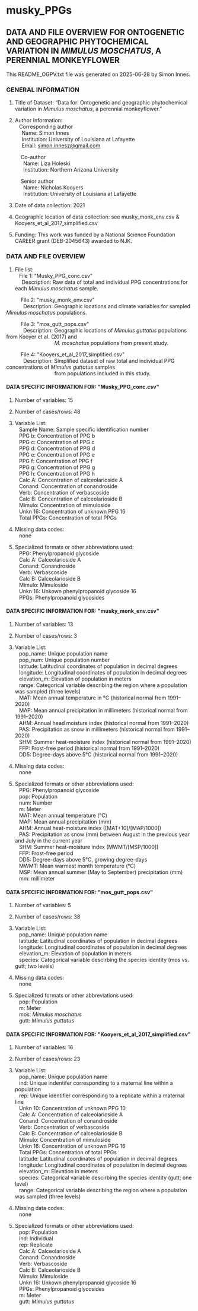 # musky_PPGs

## DATA AND FILE OVERVIEW FOR ONTOGENETIC AND GEOGRAPHIC PHYTOCHEMICAL VARIATION IN <i>MIMULUS MOSCHATUS</i>, A PERENNIAL MONKEYFLOWER

This README_OGPV.txt file was generated on 2025-06-28 by Simon Innes.

### GENERAL INFORMATION

1. Title of Dataset: “Data for: Ontogenetic and geographic phytochemical variation in <i>Mimulus moschatus</i>, a perennial monkeyflower.”

2. Author Information: \
&ensp; Corresponding author \
&emsp; Name: Simon Innes \
&emsp; Institution: University of Louisiana at Lafayette \
&emsp; Email: simon.innesz@gmail.com 

&emsp;&emsp;&ensp; Co-author \
&emsp;&emsp;&ensp;&ensp; Name: Liza Holeski \
&emsp;&emsp;&ensp;&ensp; Institution: Northern Arizona University 

&emsp;&emsp;&ensp; Senior author \
&emsp;&emsp;&ensp;&ensp; Name: Nicholas Kooyers \
&emsp;&emsp;&ensp;&ensp; Institution: University of Louisiana at Lafayette 

3. Date of data collection: 2021

4. Geographic location of data collection: see musky_monk_env.csv & Kooyers_et_al_2017_simplified.csv

5. Funding: This work was funded by a National Science Foundation CAREER grant (DEB-2045643) awarded to NJK.

### DATA AND FILE OVERVIEW

1. File list: \
&ensp; File 1: "Musky_PPG_conc.csv" \
&emsp; Description: Raw data of total and individual PPG concentrations for each <i>Mimulus moschatus</i> sample.

&emsp;&emsp;&ensp; File 2: "musky_monk_env.csv" \
&emsp;&emsp;&ensp;&ensp; Description: Geographic locations and climate variables for sampled <i>Mimulus moschatus</i> populations.

&emsp;&emsp;&ensp; File 3: "mos_gutt_pops.csv" \
&emsp;&emsp;&ensp;&ensp; Description: Geographic locations of <i>Mimulus guttatus</i> populations from Kooyer et al. (2017) and \
&emsp;&emsp;&ensp;&ensp;&ensp;&ensp;&ensp;&ensp;&ensp;&ensp;&ensp;&ensp;&ensp;&ensp;&ensp;&ensp; <i>M. moschatus</i> populations from present study.

&emsp;&emsp;&ensp; File 4: "Kooyers_et_al_2017_simplified.csv" \
&emsp;&emsp;&ensp;&ensp; Description: Simplified dataset of raw total and individual PPG concentrations of <i>Mimulus guttatus</i> samples \
&emsp;&emsp;&ensp;&ensp;&ensp;&ensp;&ensp;&ensp;&ensp;&ensp;&ensp;&ensp;&ensp;&ensp;&ensp;&ensp; from populations included in this study.


#### DATA SPECIFIC INFORMATION FOR: "Musky_PPG_conc.csv"

1. Number of variables: 15

2. Number of cases/rows: 48

3. Variable List: \
&ensp; Sample Name: Sample specific identification number \
&ensp; PPG b: Concentration of PPG b \
&ensp; PPG c: Concentration of PPG c \
&ensp; PPG d: Concentration of PPG d \
&ensp; PPG e: Concentration of PPG e \
&ensp; PPG f: Concentration of PPG f \
&ensp; PPG g: Concentration of PPG g \
&ensp; PPG h: Concentration of PPG h \
&ensp; Calc A: Concentration of calceolarioside A \
&ensp; Conand: Concentration of conandroside \
&ensp; Verb: Concentration of verbascoside \
&ensp; Calc B: Concentration of calceolarioside B \
&ensp; Mimulo: Concentration of mimuloside \
&ensp; Unkn 16: Concentration of unknown PPG 16 \
&ensp; Total PPGs: Concentration of total PPGs

4. Missing data codes: \
&ensp; none

5. Specialized formats or other abbreviations used: \
&ensp; PPG: Phenylpropanoid glycoside \
&ensp; Calc A: Calceolarioside A \
&ensp; Conand: Conandroside \
&ensp; Verb: Verbascoside \
&ensp; Calc B: Calceolarioside B \
&ensp; Mimulo: Mimuloside \
&ensp; Unkn 16: Unkown phenylpropanoid glycoside 16 \
&ensp; PPGs: Phenylpropanoid glycosides


#### DATA SPECIFIC INFORMATION FOR: "musky_monk_env.csv"

1. Number of variables: 13

2. Number of cases/rows: 3

3. Variable List: \
&ensp; pop_name: Unique population name \
&ensp; pop_num: Unique population number \
&ensp; latitude: Latitudinal coordinates of population in decimal degrees \
&ensp; longitude: Longitudinal coordinates of population in decimal degrees \
&ensp; elevation_m: Elevation of population in meters \
&ensp; range: Categorical variable describing the region where a population was sampled (three levels) \
&ensp; MAT: Mean annual temperature in °C (historical normal from 1991–2020) \
&ensp; MAP: Mean annual precipitation in millimeters (historical normal from 1991–2020) \
&ensp; AHM: Annual head moisture index (historical normal from 1991–2020) \
&ensp; PAS: Precipitation as snow in millimeters (historical normal from 1991–2020) \
&ensp; SHM: Summer heat-moisture index (historical normal from 1991–2020) \
&ensp; FFP: Frost-free period (historical normal from 1991–2020) \
&ensp; DD5: Degree-days above 5°C (historical normal from 1991–2020)

5. Missing data codes: \
&ensp; none

6. Specialized formats or other abbreviations used: \
&ensp; PPG: Phenylpropanoid glycoside \
&ensp; pop: Population \
&ensp; num: Number \
&ensp; m: Meter \
&ensp; MAT: Mean annual temperature (°C) \
&ensp; MAP: Mean annual precipitation (mm) \
&ensp; AHM: Annual heat-moisture index ([MAT+10]/[MAP/1000]) \
&ensp; PAS: Precipitation as snow (mm) between August in the previous year and July in the current year \
&ensp; SHM: Summer heat-moisture index (MWMT/[MSP/1000])\
&ensp; FFP: Frost-free period \
&ensp; DD5: Degree-days above 5°C, growing degree-days \
&ensp; MWMT: Mean warmest month temperature (°C) \
&ensp; MSP: Mean annual summer (May to September) precipitation (mm) \
&ensp; mm: millimeter


#### DATA SPECIFIC INFORMATION FOR: "mos_gutt_pops.csv"

1. Number of variables: 5

2. Number of cases/rows: 38

3. Variable List: \
&ensp; pop_name: Unique population name \
&ensp; latitude: Latitudinal coordinates of population in decimal degrees \
&ensp; longitude: Longitudinal coordinates of population in decimal degrees \
&ensp; elevation_m: Elevation of population in meters \
&ensp; species: Categorical variable descirbing the species identity (mos vs. gutt; two levels)

5. Missing data codes: \
&ensp; none

6. Specialized formats or other abbreviations used: \
&ensp; pop: Population \
&ensp; m: Meter \
&ensp; mos: <i>Mimulus moschatus</i> \
&ensp; gutt: <i>Mimulus guttatus</i>


#### DATA SPECIFIC INFORMATION FOR: "Kooyers_et_al_2017_simplified.csv"

1. Number of variables: 16

2. Number of cases/rows: 23

3. Variable List: \
&ensp; pop_name: Unique population name \
&ensp; ind: Unique indentifer corresponding to a maternal line within a population \
&ensp; rep: Unique identifier corresponding to a replicate within a maternal line \
&ensp; Unkn 10: Concentration of unknown PPG 10 \
&ensp; Calc A: Concentration of calceolarioside A \
&ensp; Conand: Concentration of conandroside \
&ensp; Verb: Concentration of verbascoside \
&ensp; Calc B: Concentration of calceolarioside B \
&ensp; Mimulo: Concentration of mimuloside \
&ensp; Unkn 16: Concentration of unknown PPG 16 \
&ensp; Total PPGs: Concentration of total PPGs \
&ensp; latitude: Latitudinal coordinates of population in decimal degrees \
&ensp; longitude: Longitudinal coordinates of population in decimal degrees \
&ensp; elevation_m: Elevation in meters \
&ensp; species: Categorical variable descirbing the species identity (gutt; one level) \
&ensp; range: Categorical variable describing the region where a population was sampled (three levels)


5. Missing data codes: \
&ensp; none

6. Specialized formats or other abbreviations used: \
&ensp; pop: Population \
&ensp; ind: Individual \
&ensp; rep: Replicate \
&ensp; Calc A: Calceolarioside A \
&ensp; Conand: Conandroside \
&ensp; Verb: Verbascoside \
&ensp; Calc B: Calceolarioside B \
&ensp; Mimulo: Mimuloside \
&ensp; Unkn 16: Unkown phenylpropanoid glycoside 16 \
&ensp; PPGs: Phenylpropanoid glycosides \
&ensp; m: Meter \
&ensp; gutt: <i>Mimulus guttatus</i>

